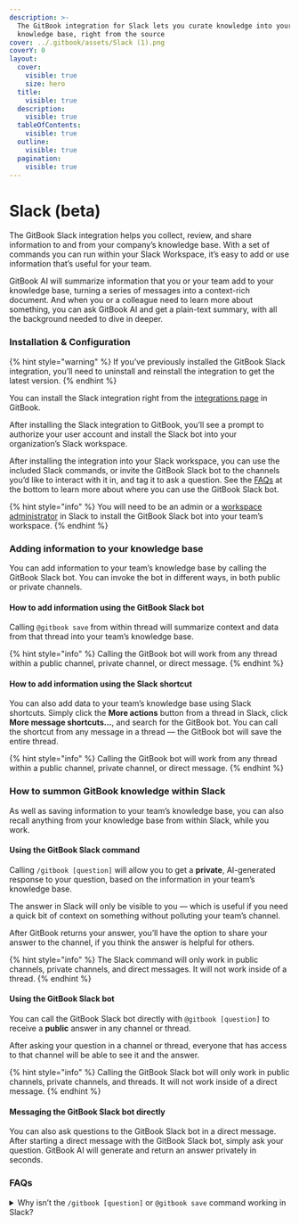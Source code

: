 ```yaml
---
description: >-
  The GitBook integration for Slack lets you curate knowledge into your
  knowledge base, right from the source
cover: ../.gitbook/assets/Slack (1).png
coverY: 0
layout:
  cover:
    visible: true
    size: hero
  title:
    visible: true
  description:
    visible: true
  tableOfContents:
    visible: true
  outline:
    visible: true
  pagination:
    visible: true
---
```


# Slack (beta)

The GitBook Slack integration helps you collect, review, and share information to and from your company’s knowledge base. With a set of commands you can run within your Slack Workspace, it’s easy to add or use information that’s useful for your team.

GitBook AI will summarize information that you or your team add to your knowledge base, turning a series of messages into a context-rich document. And when you or a colleague need to learn more about something, you can ask GitBook AI and get a plain-text summary, with all the background needed to dive in deeper.

### Installation & Configuration

{% hint style="warning" %}
If you’ve previously installed the GitBook Slack integration, you’ll need to uninstall and reinstall the integration to get the latest version.
{% endhint %}

You can install the Slack integration right from the [integrations page](https://app.gitbook.com/integrations/slack) in GitBook.

After installing the Slack integration to GitBook, you’ll see a prompt to authorize your user account and install the Slack bot into your organization’s Slack workspace.

After installing the integration into your Slack workspace, you can use the included Slack commands, or invite the GitBook Slack bot to the channels you’d like to interact with it in, and tag it to ask a question. See the [FAQs](slack.md#faqs) at the bottom to learn more about where you can use the GitBook Slack bot.

{% hint style="info" %}
You will need to be an admin or a [workspace administrator](https://slack.com/intl/en-gb/help/categories/200122103-Workspace-administration) in Slack to install the GitBook Slack bot into your team’s workspace.&#x20;
{% endhint %}

### Adding information to your knowledge base

You can add information to your team’s knowledge base by calling the GitBook Slack bot. You can invoke the bot in different ways, in both public or private channels.

#### How to add information using the GitBook Slack bot

Calling `@gitbook save` from within thread will summarize context and data from that thread into your team’s knowledge base.&#x20;

{% hint style="info" %}
Calling the GitBook bot will work from any thread within a public channel, private channel, or direct message.
{% endhint %}

#### How to add information using the Slack shortcut

You can also add data to your team’s knowledge base using Slack shortcuts. Simply click the **More actions** button from a thread in Slack, click **More message shortcuts…**, and search for the GitBook bot. You can call the shortcut from any message in a thread — the GitBook bot will save the entire thread.

{% hint style="info" %}
Calling the GitBook bot will work from any thread within a public channel, private channel, or direct message.
{% endhint %}

### How to summon GitBook knowledge within Slack

As well as saving information to your team’s knowledge base, you can also recall anything from your knowledge base from within Slack, while you work.&#x20;

#### Using the GitBook Slack command

Calling `/gitbook [question]` will allow you to get a **private**, AI-generated response to your question, based on the information in your team’s knowledge base.&#x20;

The answer in Slack will only be visible to you — which is useful if you need a quick bit of context on something without polluting your team’s channel.&#x20;

After GitBook returns your answer, you’ll have the option to share your answer to the channel, if you think the answer is helpful for others.

{% hint style="info" %}
The Slack command will only work in public channels, private channels, and direct messages. It will not work inside of a thread.
{% endhint %}

#### Using the GitBook Slack bot

You can call the GitBook Slack bot directly with `@gitbook [question]` to receive a **public** answer in any channel or thread.

After asking your question in a channel or thread, everyone that has access to that channel will be able to see it and the answer.

{% hint style="info" %}
Calling the GitBook Slack bot will only work in public channels, private channels, and threads. It will not work inside of a direct message.
{% endhint %}

#### Messaging the GitBook Slack bot directly&#x20;

You can also ask questions to the GitBook Slack bot in a direct message. After starting a direct message with the GitBook Slack bot, simply ask your question. GitBook AI will generate and return an answer privately in seconds.

### FAQs

<details>

<summary>Why isn’t the <code>/gitbook [question]</code> or <code>@gitbook save</code> command working in Slack?</summary>

When interacting with the GitBook Slack integration, there are a few things to keep in mind:

- The `/gitbook [question]` command does not work in threads. It will only work in public and private channels or direct messages.
- The `@gitbook save` command does not work in top-level channels or direct messages. It will only work inside threads.

</details>
